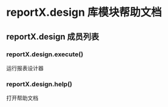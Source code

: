 # reportX.design 库模块帮助文档

<a id="reportX.design"></a>
## reportX.design 成员列表


<a id="reportX.design.execute"></a>
### reportX.design.execute() 
 运行报表设计器

<a id="reportX.design.help"></a>
### reportX.design.help() 
 打开帮助文档

